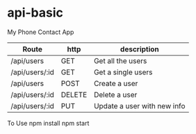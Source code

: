 # api-basic

My Phone Contact App

|Route|http|description|
|-----|----|-----------|
/api/users|GET|Get all the users
/api/users/:id|GET|Get a single users
/api/users|POST|Create a user
/api/users/:id|DELETE|Delete a user
/api/users/:id|PUT|Update a user with new info

To Use
npm install
npm start

